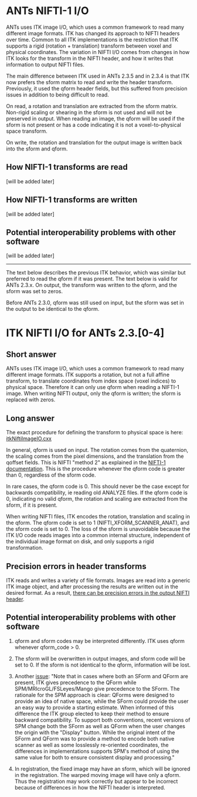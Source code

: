 # ANTs NIFTI-1 I/O

ANTs uses ITK image I/O, which uses a common framework to read many different image formats. ITK has changed its approach to NIFTI headers over time. Common to all ITK implementations is the restriction that ITK supports a rigid (rotation + translation) transform between voxel and physical coordinates. The variation in NIFTI I/O comes from changes in how ITK looks for the transform in the NIFTI header, and how it writes that information to output NIFTI files.

The main difference between ITK used in ANTs 2.3.5 and in 2.3.4 is that ITK now prefers the sform matrix to read and write the header transform. Previously, it used the qform header fields, but this suffered from precision issues in addition to being difficult to read. 

On read, a rotation and translation are extracted from the sform matrix. Non-rigid scaling or shearing in the sform is not used and will not be preserved in output. When reading an image, the qform will be used if the sform is not present or has a code indicating it is not a voxel-to-physical space transform.

On write, the rotation and translation for the output image is written back into the sform and qform. 
 

## How NIFTI-1 transforms are read

[will be added later]

## How NIFTI-1 transforms are written

[will be added later]

## Potential interoperability problems with other software

[will be added later]

---

The text below describes the previous ITK behavior, which was similar but preferred to read the qform if it was present. The text below is valid for ANTs 2.3.x. On output, the transform was written to the qform, and the sform was set to zeros.  

Before ANTs 2.3.0, qform was still used on input, but the sform was set in the output to be identical to the qform.


# ITK NIFTI I/O for ANTs 2.3.[0-4] 



## Short answer

ANTs uses ITK image I/O, which uses a common framework to read many different image formats. ITK supports a rotation, but not a full affine transform, to translate coordinates from index space (voxel indices) to physical space. Therefore it can only use qform when reading a NIFTI-1 image. When writing NIFTI output, only the qform is written; the sform is replaced with zeros.


## Long answer

The exact procedure for defining the transform to physical space is here: [itkNiftiImageIO.cxx](https://github.com/InsightSoftwareConsortium/ITK/blob/master/Modules/IO/NIFTI/src/itkNiftiImageIO.cxx)

In general, qform is used on input. The rotation comes from the quaternion, the scaling comes from the pixel dimensions, and the translation from the qoffset fields. This is NIFTI "method 2" as explained in the [NIFTI-1 documentation](http://nifti.nimh.nih.gov/nifti-1/documentation/nifti1fields/nifti1fields_pages/qsform.html). This is the procedure whenever the qform code is greater than 0, regardless of the sform code.

In rare cases, the qform code is 0. This should never be the case except for backwards compatibility, ie reading old ANALYZE files. If the qform code is 0, indicating no valid qform, the rotation and scaling are extracted from the sform, if it is present.

When writing NIFTI files, ITK encodes the rotation, translation and scaling in the qform. The qform code is set to 1 (NIFTI_XFORM_SCANNER_ANAT), and the sform code is set to 0. The loss of the sform is unavoidable because the ITK I/O code reads images into a common internal structure, independent of the individual image format on disk, and only supports a rigid transformation.

## Precision errors in header transforms

ITK reads and writes a variety of file formats. Images are read into a generic ITK image object, and after processing the results are written out in the desired format. As a result, [there can be precision errors in the output NIFTI header](https://github.com/ANTsX/ANTs/wiki/Inputs-do-not-occupy-the-same-physical-space). 


## Potential interoperability problems with other software

1. qform and sform codes may be interpreted differently. ITK uses qform whenever qform_code > 0.

2. The sform will be overwritten in output images, and sform code will be set to 0. If the sform is not identical to the qform, information will be lost. 

3. Another [issue](https://github.com/ANTsX/ANTs/issues/500):  "Note that in cases where both an SForm and QForm are present, ITK gives precedence to the QForm while SPM/MRIcroGL/FSLeyes/Mango give precedence to the SForm. The rationale for the SPM approach is clear: QForms were designed to provide an idea of native space, while the SForm could provide the user an easy way to provide a starting estimate. When informed of this difference the ITK group elected to keep their method to ensure backward compatibility. To support both conventions, recent versions of SPM change both the SForm as well as QForm when the user changes the origin with the "Display" button. While the original intent of the SForm and QForm was to provide a method to encode both native scanner as well as some losslessly re-oriented coordinates, the differences in implementations supports SPM's method of using the same value for both to ensure consistent display and processing."

4. In registration, the fixed image may have an sform, which will be ignored in the registration. The warped moving image will have only a qform. Thus the registration may work correctly but appear to be incorrect because of differences in how the NIFTI header is interpreted.